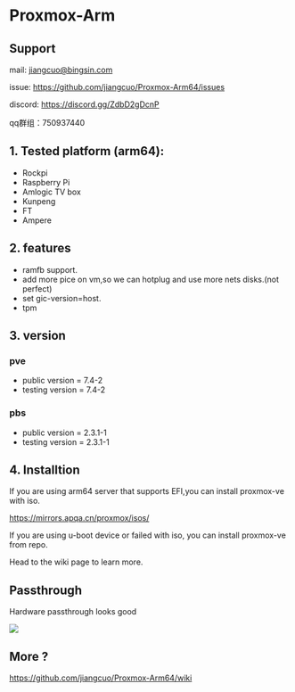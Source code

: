 # Proxmox-Arm

## Support 

mail: jiangcuo@bingsin.com

issue: https://github.com/jiangcuo/Proxmox-Arm64/issues

discord: https://discord.gg/ZdbD2gDcnP

qq群组：750937440

## 1. Tested platform (arm64):
- Rockpi
- Raspberry Pi
- Amlogic TV box
- Kunpeng
- FT
- Ampere 

## 2. features

- ramfb support.
- add more pice on vm,so we can hotplug and use more nets disks.(not perfect)
- set gic-version=host.
- tpm

## 3. version

### pve
- public version = 7.4-2
- testing version = 7.4-2

### pbs
- public version = 2.3.1-1
- testing version = 2.3.1-1

## 4. Installtion

If you are using arm64 server that supports EFI,you can install proxmox-ve with iso.

https://mirrors.apqa.cn/proxmox/isos/

If you are using u-boot device or failed with iso, you can install proxmox-ve from repo.

Head to the wiki page to learn more.

## Passthrough
Hardware passthrough looks good

![ ](https://raw.githubusercontent.com/jiangcuo/Proxmox-Arm64/main/images/pasthrough.png)

## More ?

https://github.com/jiangcuo/Proxmox-Arm64/wiki
